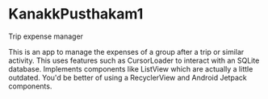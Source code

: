 # KanakkPusthakam1
Trip expense manager

This is an app to manage the expenses of a group after a trip or similar activity.
This uses features such as CursorLoader to interact with an SQLite database.
 Implements components like ListView which are actually a little outdated. You'd be better of using a RecyclerView and Android Jetpack components.
 

